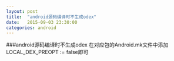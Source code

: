 ```yaml
---
layout:	post
title:	"android源码编译时不生成odex"
date:	2015-09-03 23:30:00
categories:	android
---
```


###android源码编译时不生成odex
在对应包的Android.mk文件中添加LOCAL_DEX_PREOPT := false即可